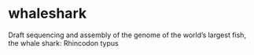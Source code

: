 # whaleshark
Draft sequencing and assembly of the genome of the world’s largest fish, the whale shark: Rhincodon typus
